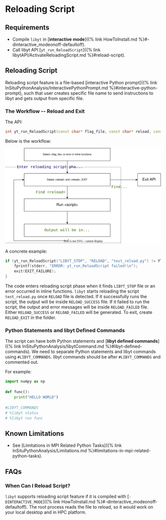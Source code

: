 # Reloading Script

## Requirements

- Compile `libyt` in [**interactive mode**]({% link HowToInstall.md %}#-dinteractive_modeonoff-defaultoff).
- Call libyt API [`yt_run_ReloadScript`]({% link libytAPI/ActivateReloadingScript.md %}#reload-script). 

## Reloading Script
Reloading script feature is a file-based [interactive Python prompt]({% link InSituPythonAnalysis/InteractivePythonPrompt.md %}#interactive-python-prompt), such that user creates specific file name to send instructions to libyt and gets output from specific file.

### The Workflow -- Reload and Exit
The API:
```c++
int yt_run_ReloadScript(const char* flag_file, const char* reload, const char* script);
```
Below is the workflow:

![](../_static/svg/ReloadingScript.svg)

A concrete example:
```c++
if (yt_run_ReloadScript("LIBYT_STOP", "RELOAD", "test_reload.py") != YT_SUCCESS) {
    fprintf(stderr, "ERROR: yt_run_ReloadScript failed!\n");
    exit(EXIT_FAILURE);
}
```
The code enters reloading script phase when it finds `LIBYT_STOP` file or an error occurred in inline functions. `libyt` starts reloading the script `test_reload.py` once `RELOAD` file is detected. If it successfully runs the script, the output will be inside `RELOAD_SUCCESS` file. If it failed to run the script, the output and error messages will be inside `RELOAD_FAILED` file. Either `RELOAD_SUCCESS` or `RELOAD_FAILED` will be generated. To exit, create `RELOAD_EXIT` in the folder.

### Python Statements and libyt Defined Commands

The script can have both Python statements and [**libyt defined commands**]({% link InSituPythonAnalysis/libytCommand.md %}#libyt-defined-commands). We need to separate Python statements and libyt commands using `#LIBYT_COMMANDS`. libyt commands should be after `#LIBYT_COMMANDS` and commented out.

For example:
```python
import numpy as np

def func():
    print("HELLO WORLD")

#LIBYT_COMMANDS
# %libyt status
# %libyt run func
```

## Known Limitations
- See [Limitations in MPI Related Python Tasks]({% link InSituPythonAnalysis/Limitations.md %}#limitations-in-mpi-related-python-tasks).

## FAQs

### When Can I Reload Script?
`libyt` supports reloading script feature if it is compiled with [`-DINTERACTIVE_MODE`]({% link HowToInstall.md %}#-dinteractive_modeonoff-defaultoff).
The root process reads the file to reload, so it would work on your local desktop and in HPC platform.
